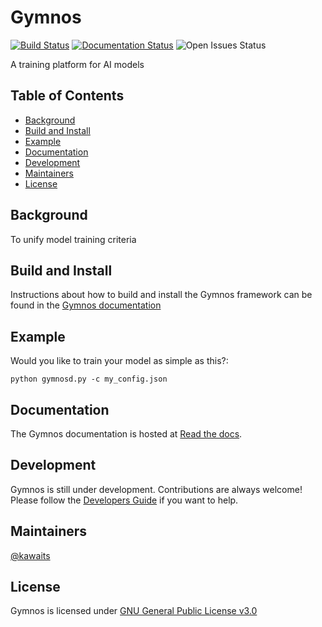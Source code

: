 # Gymnos
[![Build Status](https://dev.azure.com/pablolopezcoya/gymnos/_apis/build/status/Telefonica.gymnos?branchName=master)](https://dev.azure.com/pablolopezcoya/gymnos/_build/latest?definitionId=3&branchName=master)
[![Documentation Status](https://readthedocs.org/projects/gymnos/badge/?version=latest)](https://gymnos.readthedocs.io/en/latest/?badge=latest)
![Open Issues Status](https://img.shields.io/github/issues-raw/Telefonica/gymnos.svg?style=flat)

A training platform for AI models

## Table of Contents

- [Background](#background)
- [Build and Install](#build-and-install)
- [Example](#example)
- [Documentation](#documentation)
- [Development](#development)
- [Maintainers](#maintainers)
- [License](#license)

## Background

To unify model training criteria 

## Build and Install

Instructions about how to build and install the Gymnos framework can be found in the [Gymnos documentation](https://gymnos.readthedocs.io/en/latest/)


## Example

Would you like to train your model as simple as this?:

```
python gymnosd.py -c my_config.json

```

## Documentation

The Gymnos documentation is hosted at [Read the docs](https://gymnos.readthedocs.io/en/latest/).

## Development

Gymnos is still under development. Contributions are always welcome!
Please follow the
[Developers Guide](https://contributing.html)
if you want to help.

## Maintainers
[@kawaits](https://github.com/kawaits)

## License
Gymnos is licensed under [GNU General Public License v3.0](LICENSE.txt)
